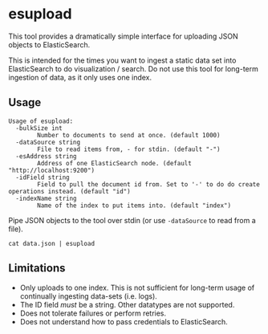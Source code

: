 # esupload

This tool provides a dramatically simple interface for uploading JSON objects to ElasticSearch.

This is intended for the times you want to ingest a static data set into ElasticSearch to do visualization / search. Do not use this tool for long-term ingestion of data, as it only uses one index.

## Usage
```
Usage of esupload:
  -bulkSize int
        Number to documents to send at once. (default 1000)
  -dataSource string
        File to read items from, - for stdin. (default "-")
  -esAddress string
        Address of one ElasticSearch node. (default "http://localhost:9200")
  -idField string
        Field to pull the document id from. Set to '-' to do do create operations instead. (default "id")
  -indexName string
        Name of the index to put items into. (default "index")
```

Pipe JSON objects to the tool over stdin (or use `-dataSource` to read from a file).
```shell
cat data.json | esupload
```

## Limitations
* Only uploads to one index. This is not sufficient for long-term usage of continually ingesting data-sets (i.e. logs).
* The ID field *must* be a string. Other datatypes are not supported.
* Does not tolerate failures or perform retries.
* Does not understand how to pass credentials to ElasticSearch.